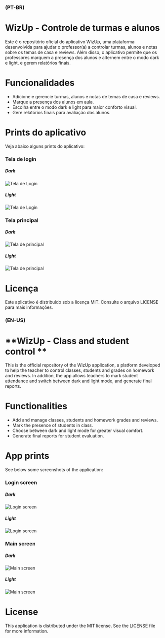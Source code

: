 ### **(PT-BR)**
# **WizUp - Controle de turmas e alunos**
Este é o repositório oficial do aplicativo WizUp, uma plataforma desenvolvida para ajudar o professor(a) a controlar turmas, alunos e notas sobre os temas de casa e reviews. Além disso, o aplicativo permite que os professores marquem a presença dos alunos e alternem entre o modo dark e light, e gerem relatórios finais.

# Funcionalidades
* Adicione e gerencie turmas, alunos e notas de temas de casa e reviews.
* Marque a presença dos alunos em aula.
* Escolha entre o modo dark e light para maior conforto visual.
* Gere relatórios finais para avaliação dos alunos.

# **Prints do aplicativo**
Veja abaixo alguns prints do aplicativo:

### **Tela de login**
##### **Dark**
![Tela de Login](https://i.imgur.com/VdySqYA.jpeg)
##### **Light**
![Tela de Login](https://i.imgur.com/zlmWwHC.jpeg)

### **Tela principal**
##### **Dark**
![Tela de principal](https://i.imgur.com/edfOAeV.jpeg)
##### **Light**
![Tela de principal](https://i.imgur.com/PDpwv3o.jpeg)

# **Licença**
Este aplicativo é distribuído sob a licença MIT. Consulte o arquivo LICENSE para mais informações.


### **(EN-US)**
# **WizUp - Class and student control **
This is the official repository of the WizUp application, a platform developed to help the teacher to control classes, students and grades on homework and reviews. In addition, the app allows teachers to mark student attendance and switch between dark and light mode, and generate final reports.

# Functionalities
* Add and manage classes, students and homework grades and reviews.
* Mark the presence of students in class.
* Choose between dark and light mode for greater visual comfort.
* Generate final reports for student evaluation.

# **App prints**
See below some screenshots of the application:

### **Login screen**
##### **Dark**
![Login screen](https://i.imgur.com/VdySqYA.jpeg)
##### **Light**
![Login screen](https://i.imgur.com/zlmWwHC.jpeg)

### **Main screen**
##### **Dark**
![Main screen](https://i.imgur.com/edfOAeV.jpeg)
##### **Light**
![Main screen](https://i.imgur.com/PDpwv3o.jpeg)

# **License**
This application is distributed under the MIT license. See the LICENSE file for more information.
